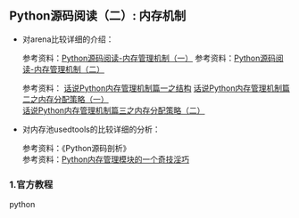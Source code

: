 ## Python源码阅读（二）: 内存机制

* 对arena比较详细的介绍：

  参考资料：[Python源码阅读-内存管理机制（一）](http://wklken.me/posts/2015/08/29/python-source-memory-1.html)
  参考资料：[Python源码阅读-内存管理机制（二）](http://wklken.me/posts/2015/08/29/python-source-memory-2.html)

  参考资料：
[话说Python内存管理机制篇一之结构](https://laucyun.com/4672f926ac3f26136b2caa1c08a2ffba.html)
[话说Python内存管理机制篇二之内存分配策略（一）](https://laucyun.com/1f265496736be7d8acfb41173e4064bc.html)
[话说Python内存管理机制篇三之内存分配策略（二）](https://laucyun.com/b78009570c6e16219aab88a77f523d7b.html)

* 对内存池usedtools的比较详细的分析：  

  参考资料：《Python源码剖析》  
  参考资料：[Python内存管理模块的一个奇技淫巧](http://blog.guoyb.com/2017/03/15/python-obmalloc-trick/)  

### 1.官方教程

python

